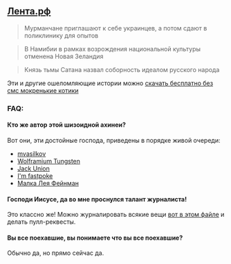 [Лента.рф][0]
--------
> Мурманчане приглашают к себе украинцев, а потом сдают в поликлинику для опытов

> В Намибии в рамках возрождения национальной культуры отменена Новая Зеландия

> Князь тьмы Сатана назвал соборность идеалом русского народа

Эти и другие ошеломляющие истории можно [скачать бесплатно без смс мокренькие котики][1]

### FAQ:

#### Кто же автор этой шизоидной ахинеи?
Вот они, эти достойные господа, приведены в порядке живой очереди:

* [mvasilkov](https://github.com/mvasilkov)
* [Wolframium Tungsten](https://github.com/wolframiumtungsten)
* [Jack Union](https://github.com/jackunion)
* [I'm fastpoke](https://github.com/fastpoke)
* [Малка Лея Фейнман](https://github.com/Yukesama)

#### Господи Иисусе, да во мне проснулся талант журналиста!
Это классно же! Можно журналировать всякие вещи [вот в этом файле][2] и делать пулл-реквесты.

#### Вы все поехавшие, вы понимаете что вы все поехавшие?
Обычно да, но прямо сейчас да.

[0]: http://lenta.ru.animuchan.net/
[1]: https://github.com/mvasilkov/pravda
[2]: https://github.com/mvasilkov/pravda/blob/master/pub/big_data.js
